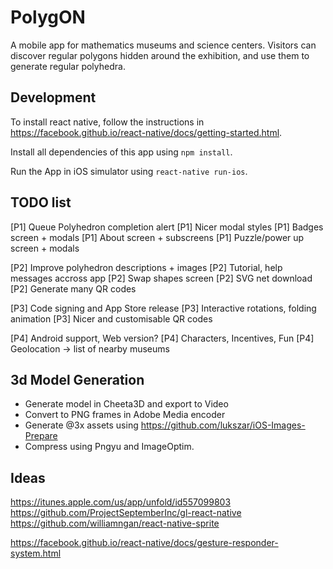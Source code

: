 # PolygON

A mobile app for mathematics museums and science centers. Visitors can discover regular polygons hidden around the exhibition, and use them to generate regular polyhedra.


## Development

To install react native, follow the instructions in https://facebook.github.io/react-native/docs/getting-started.html.

Install all dependencies of this app using `npm install`.

Run the App in iOS simulator using `react-native run-ios`.


## TODO list

[P1] Queue Polyhedron completion alert
[P1] Nicer modal styles
[P1] Badges screen + modals
[P1] About screen + subscreens
[P1] Puzzle/power up screen + modals

[P2] Improve polyhedron descriptions + images
[P2] Tutorial, help messages accross app
[P2] Swap shapes screen
[P2] SVG net download
[P2] Generate many QR codes

[P3] Code signing and App Store release
[P3] Interactive rotations, folding animation
[P3] Nicer and customisable QR codes

[P4] Android support, Web version?
[P4] Characters, Incentives, Fun
[P4] Geolocation -> list of nearby museums


## 3d Model Generation

* Generate model in Cheeta3D and export to Video
* Convert to PNG frames in Adobe Media encoder
* Generate @3x assets using https://github.com/lukszar/iOS-Images-Prepare
* Compress using Pngyu and ImageOptim.


## Ideas

https://itunes.apple.com/us/app/unfold/id557099803
https://github.com/ProjectSeptemberInc/gl-react-native
https://github.com/williamngan/react-native-sprite

https://facebook.github.io/react-native/docs/gesture-responder-system.html
